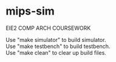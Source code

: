 # mips-sim
EIE2 COMP ARCH COURSEWORK

Use "make simulator" to build simulator.  
Use "make testbench" to build testbench.  
Use "make clean" to clear up build files.
